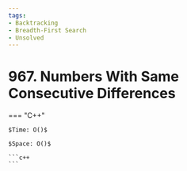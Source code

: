 ```yaml
---
tags:
- Backtracking
- Breadth-First Search
- Unsolved
---
```



# 967. Numbers With Same Consecutive Differences

=== "C++"

    $Time: O()$

    $Space: O()$

    ```c++
    ```